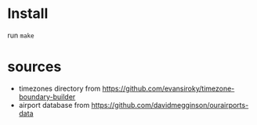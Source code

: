 # Install

run `make`

# sources

- timezones directory from https://github.com/evansiroky/timezone-boundary-builder
- airport database from https://github.com/davidmegginson/ourairports-data

